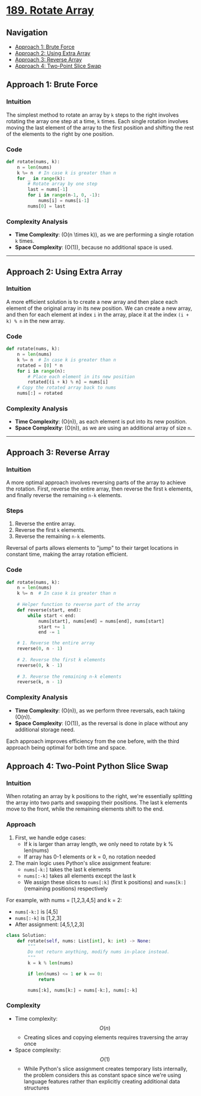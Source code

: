 # [189. Rotate Array](https://leetcode.com/problems/rotate-array/)

## Navigation
- [Approach 1: Brute Force](#approach-1-brute-force)
- [Approach 2: Using Extra Array](#approach-2-using-extra-array)
- [Approach 3: Reverse Array](#approach-3-reverse-array)
- [Approach 4: Two-Point Slice Swap](#approach-4-slice-swap)

## Approach 1: Brute Force

### Intuition
The simplest method to rotate an array by `k` steps to the right involves rotating the array one step at a time, `k` times. Each single rotation involves moving the last element of the array to the first position and shifting the rest of the elements to the right by one position.

### Code
```python
def rotate(nums, k):
    n = len(nums)
    k %= n  # In case k is greater than n
    for _ in range(k):
        # Rotate array by one step
        last = nums[-1]
        for i in range(n-1, 0, -1):
            nums[i] = nums[i-1]
        nums[0] = last
```

### Complexity Analysis
- **Time Complexity**: \(O(n \times k)\), as we are performing a single rotation `k` times.
- **Space Complexity**: \(O(1)\), because no additional space is used.

---

## Approach 2: Using Extra Array

### Intuition
A more efficient solution is to create a new array and then place each element of the original array in its new position. We can create a new array, and then for each element at index `i` in the array, place it at the index `(i + k) % n` in the new array.

### Code
```python
def rotate(nums, k):
    n = len(nums)
    k %= n  # In case k is greater than n
    rotated = [0] * n
    for i in range(n):
        # Place each element in its new position
        rotated[(i + k) % n] = nums[i]
    # Copy the rotated array back to nums
    nums[:] = rotated
```

### Complexity Analysis
- **Time Complexity**: \(O(n)\), as each element is put into its new position.
- **Space Complexity**: \(O(n)\), as we are using an additional array of size `n`.

---

## Approach 3: Reverse Array

### Intuition
A more optimal approach involves reversing parts of the array to achieve the rotation. First, reverse the entire array, then reverse the first `k` elements, and finally reverse the remaining `n-k` elements.

### Steps
1. Reverse the entire array.
2. Reverse the first `k` elements.
3. Reverse the remaining `n-k` elements.

Reversal of parts allows elements to "jump" to their target locations in constant time, making the array rotation efficient.

### Code
```python
def rotate(nums, k):
    n = len(nums)
    k %= n  # In case k is greater than n
    
    # Helper function to reverse part of the array
    def reverse(start, end):
        while start < end:
            nums[start], nums[end] = nums[end], nums[start]
            start += 1
            end -= 1

    # 1. Reverse the entire array
    reverse(0, n - 1)
    
    # 2. Reverse the first k elements
    reverse(0, k - 1)
    
    # 3. Reverse the remaining n-k elements
    reverse(k, n - 1)

```

### Complexity Analysis
- **Time Complexity**: \(O(n)\), as we perform three reversals, each taking \(O(n)\).
- **Space Complexity**: \(O(1)\), as the reversal is done in place without any additional storage need.

Each approach improves efficiency from the one before, with the third approach being optimal for both time and space.

## Approach 4: Two-Point Python Slice Swap

### Intuition

When rotating an array by k positions to the right, we're essentially splitting the array into two parts and swapping their positions. The last k elements move to the front, while the remaining elements shift to the end.

### Approach

1.  First, we handle edge cases:
    -   If k is larger than array length, we only need to rotate by k % len(nums)
    -   If array has 0-1 elements or k = 0, no rotation needed
2.  The main logic uses Python's slice assignment feature:
    -   `nums[-k:]`  takes the last k elements
    -   `nums[:-k]`  takes all elements except the last k
    -   We assign these slices to  `nums[:k]`  (first k positions) and  `nums[k:]`  (remaining positions) respectively

For example, with nums = [1,2,3,4,5] and k = 2:

-   `nums[-k:]`  is [4,5]
-   `nums[:-k]`  is [1,2,3]
-   After assignment: [4,5,1,2,3]

```python
class Solution:
    def rotate(self, nums: List[int], k: int) -> None:
        """
        Do not return anything, modify nums in-place instead.
        """
        k = k % len(nums)

        if len(nums) <= 1 or k == 0:
            return

        nums[:k], nums[k:] = nums[-k:], nums[:-k]
```

### Complexity

-   Time complexity: $$O(n)$$
    -   Creating slices and copying elements requires traversing the array once
-   Space complexity: $$O(1)$$
    -   While Python's slice assignment creates temporary lists internally, the problem considers this as constant space since we're using language features rather than explicitly creating additional data structures
